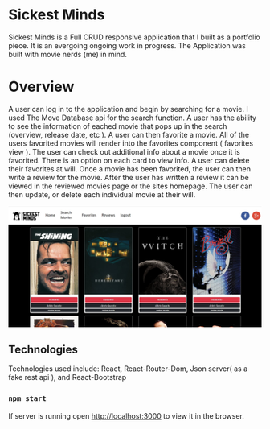 # Sickest Minds

Sickest Minds is a Full CRUD responsive application that I built as a portfolio piece. It is an evergoing ongoing work in progress.
The Application was built with movie nerds (me) in mind. 

# Overview

A user can log in to the application and begin by searching for a movie. I used The Move Database api for the search function. 
A user has the ability to see the information of eached movie that pops up in the search (overview, release date, etc ).
A user can then favorite a movie. All of the users favorited movies will render into the favorites component ( favorites view ).
The user can check out additional info about a movie once it is favorited. There is an option on each card to view info. 
A user can delete their favorites at will. Once a movie has been favorited, the user can then write a review for the movie. 
After the user has written a review it can be viewed in the reviewed movies page or the sites homepage. 
The user can then update, or delete each individual movie at their will. 


![Sickest Minds](https://github.com/Dylan-Trevor-Rowe/Sickest-Minds-/blob/main/src/components/sickestMindsScreenshot.jpg)

## Technologies 
Technologies used include: React, React-Router-Dom,  Json server( as a fake rest api ), and React-Bootstrap

### `npm start`

If server is running open [http://localhost:3000](http://localhost:3000) to view it in the browser.


